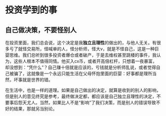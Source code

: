 # 投资学到的事

## 自己做决策，不要怪别人
在投资里面，我们总会说，这个决定是我**独立且理性**的做出的，与他人无关。有很多亏了就怪交易所，怪喊单的人，怪分析师，怪大v，就是不怪自己，这是一种巨婴思维。我们总听到很多投资者爆仓或者破产，于是去维权甚至跳楼的事件，我认为，这些人根本不值得同情。他买入cx币，或者开高倍杠杆，只想着一夜暴富，却没想到：“凭什么”？自己赚十倍就是应该的，亏钱就是分析师乱说，或者觉得自己被骗了，这就像是一个永远只能生活在父母怀抱里面的巨婴：好事都是理所当然，坏事就是世界的错。

在生活中，也是一样的道理。如果是自己做出的决定，就算是收到的别人的影响，但是别人的意见终究是参考，最终做决定都，都应该是自己独立且理性的决定，不要事后怨天尤人。当然，如果比人不是“影响”了我们决策，而是别人的错误导致不好的结果，那就另当别论。
